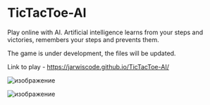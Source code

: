 # TicTacToe-AI
Play online with AI. Artificial intelligence learns from your steps and victories, remembers your steps and prevents them.

The game is under development, the files will be updated.

Link to play - https://jarwiscode.github.io/TicTacToe-AI/

![изображение](https://github.com/jarwiscode/TicTacToe-Online/assets/142261233/3ef3bec3-a2ad-4c7f-8944-c74d4ef8de72)

![изображение](https://github.com/jarwiscode/TicTacToe-Online/assets/142261233/484a0423-9aa2-4b06-985b-ce7ab303a7fd)
